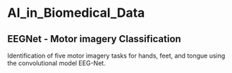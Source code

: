 # AI_in_Biomedical_Data
## EEGNet - Motor imagery Classification

Identification of five motor imagery tasks for hands, feet, and tongue using the convolutional model EEG-Net.
